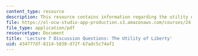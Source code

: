 ```yaml
---
content_type: resource
description: This resource contains information regarding the utility of liberty.
file: https://ol-ocw-studio-app-production.s3.amazonaws.com/courses/24-04j-justice-spring-2012/434777df81145830d72fb7adc5c74af1_MIT24_04JS12_disc07.pdf
file_type: application/pdf
resourcetype: Document
title: 'Lecture 7 Discussion Questions: The Utility of Liberty'
uid: 434777df-8114-5830-d72f-b7adc5c74af1
---
```

